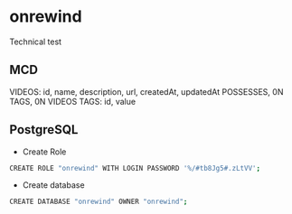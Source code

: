 # onrewind

Technical test

## MCD

VIDEOS: id, name, description, url, createdAt, updatedAt
POSSESSES, 0N TAGS, 0N VIDEOS
TAGS: id, value

## PostgreSQL

- Create Role

```bash
CREATE ROLE "onrewind" WITH LOGIN PASSWORD '%/#tb8Jg5#.zLtVV';
```

- Create database

```bash
CREATE DATABASE "onrewind" OWNER "onrewind";
```
